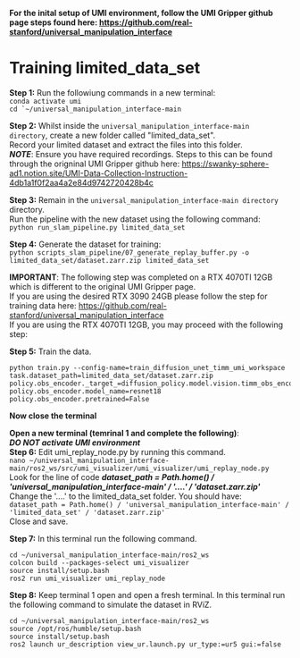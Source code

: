 **For the inital setup of UMI environment, follow the UMI Gripper github page steps found here: https://github.com/real-stanford/universal_manipulation_interface**

# Training limited_data_set
**Step 1:** Run the followiung commands in a new terminal:   
```conda activate umi```   
```cd `~/universal_manipulation_interface-main```   

**Step 2:** Whilst inside the ```universal_manipulation_interface-main directory```, create a new folder called "limited_data_set".   
Record your limited dataset and extract the files into this folder.   
***NOTE***: Ensure you have required recordings. Steps to this can be found through the origninal UMI Gripper github here: https://swanky-sphere-ad1.notion.site/UMI-Data-Collection-Instruction-4db1a1f0f2aa4a2e84d9742720428b4c   

**Step 3:** Remain in the ```universal_manipulation_interface-main directory``` directory.   
Run the pipeline with the new dataset using the following command:   
```python run_slam_pipeline.py limited_data_set```   

**Step 4:** Generate the dataset for training:   
```python scripts_slam_pipeline/07_generate_replay_buffer.py -o limited_data_set/dataset.zarr.zip limited_data_set``` 

**IMPORTANT**: The following step was completed on a RTX 4070TI 12GB which is different to the original UMI Gripper page.   
If you are using the desired RTX 3090 24GB please follow the step for training data here: https://github.com/real-stanford/universal_manipulation_interface   
If you are using the RTX 4070TI 12GB, you may proceed with the following step:

**Step 5:** Train the data. 
```
python train.py --config-name=train_diffusion_unet_timm_umi_workspace task.dataset_path=limited_data_set/dataset.zarr.zip policy.obs_encoder._target_=diffusion_policy.model.vision.timm_obs_encoder.TimmObsEncoder policy.obs_encoder.model_name=resnet18 policy.obs_encoder.pretrained=False
```   

**Now close the terminal**   

**Open a new terminal (temrinal 1 and complete the following)**:   
***DO NOT activate UMI environment***   
**Step 6:** Edit umi_replay_node.py by running this command.   
```nano ~/universal_manipulation_interface-main/ros2_ws/src/umi_visualizer/umi_visualizer/umi_replay_node.py```   
Look for the line of code ***dataset_path = Path.home() / 'universal_manipulation_interface-main' / '....' / 'dataset.zarr.zip'***   
Change the '....' to the limited_data_set folder. You should have:   
```dataset_path = Path.home() / 'universal_manipulation_interface-main' / 'limited_data_set' / 'dataset.zarr.zip'```   
Close and save.   

**Step 7:** In this terminal run the following command.   
```
cd ~/universal_manipulation_interface-main/ros2_ws
colcon build --packages-select umi_visualizer
source install/setup.bash
ros2 run umi_visualizer umi_replay_node
```

**Step 8:** Keep terminal 1 open and open a fresh terminal. In this terminal run the following command to simulate the dataset in RViZ.   
```
cd ~/universal_manipulation_interface-main/ros2_ws
source /opt/ros/humble/setup.bash
source install/setup.bash
ros2 launch ur_description view_ur.launch.py ur_type:=ur5 gui:=false
```
